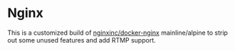 
# Nginx

This is a customized build of [nginxinc/docker-nginx](https://github.com/nginxinc/docker-nginx) mainline/alpine to strip out some unused features and add RTMP support.
